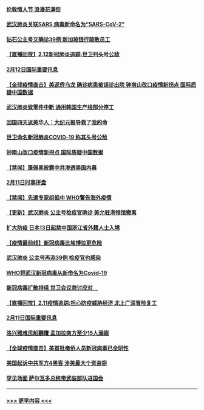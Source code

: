 #### [伦敦情人节 浪漫花满街](../pages/prog202/a102775786.md?t=02130711) 
#### [武汉肺炎关联SARS 病毒新命名为“SARS-CoV-2”](../pages/prog202/a102775719.md?t=02130711) 
#### [钻石公主号又确诊39例 新加坡银行疏散员工](../pages/prog202/a102775691.md?t=02130711) 
#### [【直播回放】2.12新冠肺炎追踪:世卫列头号公敌](../pages/prog202/a102775541.md?t=02130711) 
#### [2月12日国际重要讯息](../pages/prog202/a102775437.md?t=02130711) 
#### [【全球疫情直击】美返侨乌龙 确诊病患被误诊出院 钟南山改口疫情新拐点 国际质疑中国数据](../pages/prog202/a102775378.md?t=02130711) 
#### [武汉肺炎致零件中断 通用韩国生产线部分停工](../pages/prog202/a102775365.md?t=02130711) 
#### [回国四天返美华人：大纪元报导救了我的命](../pages/prog202/a102775342.md?t=02130711) 
#### [世卫命名新冠肺炎COVID-19 称其头号公敌](../pages/prog202/a102775196.md?t=02130711) 
#### [钟南山改口疫情新拐点 国际质疑中国数据](../pages/prog202/a102775178.md?t=02130711) 
#### [【禁闻】蓬佩奥披露中共渗透美国内幕](../pages/prog202/a102775129.md?t=02130711) 
#### [2月11日时事拼盘](../pages/prog202/a102775140.md?t=02130711) 
#### [【禁闻】先遣专家组抵中 WHO警告海外疫情](../pages/prog202/a102775112.md?t=02130711) 
#### [【更新】武汉肺炎 公主号检疫官确诊 美允驻港领馆撤离](../pages/prog202/a102770740.md?t=02130711) 
#### [扩大防疫 日本13日起禁中国浙江省外籍人士入境](../pages/prog202/a102775051.md?t=02130711) 
#### [【疫情最前线】新冠病毒比埃博拉更危险](../pages/prog202/a102775043.md?t=02130711) 
#### [武汉肺炎 公主号再添39例 检疫官也感染](../pages/prog202/a102775031.md?t=02130711) 
#### [WHO将武汉新冠病毒从新命名为Covid-19](../pages/prog202/a102774891.md?t=02130711) 
#### [新冠病毒扩散持续 世卫会议商讨应对　](../pages/prog202/a102774850.md?t=02130711) 
#### [【直播回放】2.11疫情追踪:担心防疫威胁经济 北上广深冒险复工](../pages/prog202/a102774741.md?t=02130711) 
#### [2月11日国际重要讯息](../pages/prog202/a102774621.md?t=02130711) 
#### [洛兴雅难民船翻覆 孟加拉南方至少15人溺毙](../pages/prog202/a102774586.md?t=02130711) 
#### [【全球疫情直击】美首批撤侨人员新冠病毒已全阴性](../pages/prog202/a102774523.md?t=02130711) 
#### [美国起诉中共军方4黑客 涉美最大个资盗窃](../pages/prog202/a102774508.md?t=02130711) 
#### [罕见场面  萨尔瓦多总统带武装部队进国会](../pages/prog202/a102774494.md?t=02130711) 

----
#### [ >>> 更早内容 <<< ](../indexes/prog202-earlier.md)
